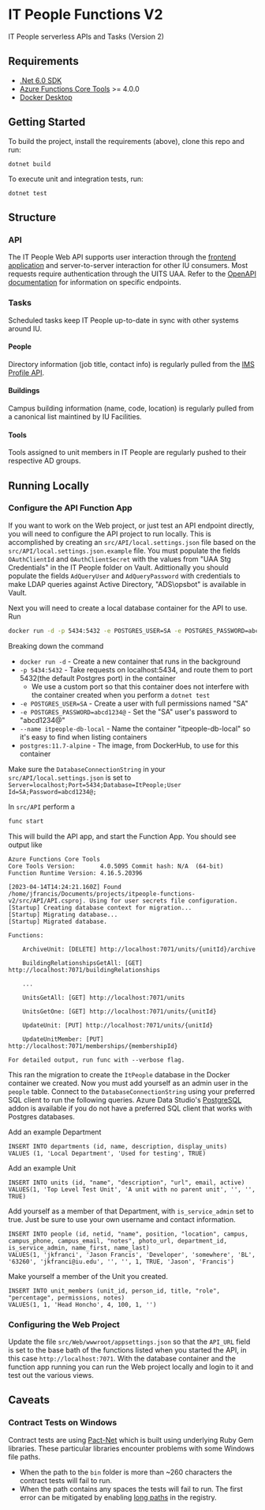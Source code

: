 # IT People Functions V2

IT People serverless APIs and Tasks (Version 2)

## Requirements

* [.Net 6.0 SDK](https://dotnet.microsoft.com/download/dotnet/3.1)
* [Azure Functions Core Tools](https://github.com/Azure/azure-functions-core-tools) >= 4.0.0
* [Docker Desktop](https://www.docker.com/products/docker-desktop)

## Getting Started

To build the project, install the requirements (above), clone this repo and run:

```
dotnet build
```

To execute unit and integration tests, run:

```
dotnet test
```

## Structure

### API

The IT People Web API supports user interaction through the [frontend application](https://github.com/indiana-university/itpeople-app) and server-to-server interaction for other IU consumers. Most requests require authentication through the UITS UAA. Refer to the [OpenAPI documentation](https://api.itpeople.iu.edu) for information on specific endpoints. 

### Tasks

Scheduled tasks keep IT People up-to-date in sync with other systems around IU.

#### People

Directory information (job title, contact info) is regularly pulled from the [IMS Profile API](https://prs.apps.iu.edu/docs/index.html).

#### Buildings

Campus building information (name, code, location) is regularly pulled from a canonical list maintined by IU Facilities.

#### Tools

Tools assigned to unit members in IT People are regularly pushed to their respective AD groups.

## Running Locally
### Configure the API Function App
If you want to work on the Web project, or just test an API endpoint directly, you will need to configure the API project to run locally.  This is accomplished by creating an `src/API/local.settings.json` file based on the `src/API/local.settings.json.example` file.  You must populate the fields `OAuthClientId` and `OAuthClientSecret` with the values from "UAA Stg Credentials" in the IT People folder on Vault.  Adittionally you should populate the fields `AdQueryUser` and `AdQueryPassword` with credentials to make LDAP queries against Active Directory, "ADS\opsbot" is available in Vault.

Next you will need to create a local database container for the API to use. Run
```bash
docker run -d -p 5434:5432 -e POSTGRES_USER=SA -e POSTGRES_PASSWORD=abcd1234@ --name itpeople-db-local postgres:11.7-alpine
```
Breaking down the command
* `docker run -d` - Create a new container that runs in the background
* `-p 5434:5432` - Take requests on localhost:5434, and route them to port 5432(the default Postgres port) in the container
	* We use a custom port so that this container does not interfere with the container created when you perform a `dotnet test`
* `-e POSTGRES_USER=SA` - Create a user with full permissions named "SA"
* `-e POSTGRES_PASSWORD=abcd1234@` - Set the "SA" user's password to "abcd1234@"
* `--name itpeople-db-local` - Name the container "itpeople-db-local" so it's easy to find when listing containers
* `postgres:11.7-alpine` - The image, from DockerHub, to use for this container

Make sure the `DatabaseConnectionString` in your `src/API/local.settings.json` is set to `Server=localhost;Port=5434;Database=ItPeople;User Id=SA;Password=abcd1234@;`

In `src/API` perform a
```bash
func start
```

This will build the API app, and start the Function App.  You should see output like
```
Azure Functions Core Tools
Core Tools Version:       4.0.5095 Commit hash: N/A  (64-bit)
Function Runtime Version: 4.16.5.20396

[2023-04-14T14:24:21.160Z] Found /home/jfrancis/Documents/projects/itpeople-functions-v2/src/API/API.csproj. Using for user secrets file configuration.
[Startup] Creating database context for migration...
[Startup] Migrating database...
[Startup] Migrated database.

Functions:

	ArchiveUnit: [DELETE] http://localhost:7071/units/{unitId}/archive

	BuildingRelationshipsGetAll: [GET] http://localhost:7071/buildingRelationships
	
	... 

	UnitsGetAll: [GET] http://localhost:7071/units

	UnitsGetOne: [GET] http://localhost:7071/units/{unitId}

	UpdateUnit: [PUT] http://localhost:7071/units/{unitId}

	UpdateUnitMember: [PUT] http://localhost:7071/memberships/{membershipId}

For detailed output, run func with --verbose flag.

```

This ran the migration to create the `ItPeople` database in the Docker container we created.  Now you must add yourself as an admin user in the `people` table.  Connect to the `DatabaseConnectionString` using your preferred SQL client to run the following queries. Azure Data Studio's [PostgreSQL](https://learn.microsoft.com/en-us/sql/azure-data-studio/quickstart-postgres?view=sql-server-ver16) addon is available if you do not have a preferred SQL client that works with Postgres databases.


Add an example Department
```pgsql
INSERT INTO departments (id, name, description, display_units)
VALUES (1, 'Local Department', 'Used for testing', TRUE)
```

Add an example Unit
```pgsql
INSERT INTO units (id, "name", "description", "url", email, active)
VALUES(1, 'Top Level Test Unit', 'A unit with no parent unit', '', '', TRUE)
```

Add yourself as a member of that Department, with `is_service_admin` set to true.  Just be sure to use your own username and contact information.
```pgsql
INSERT INTO people (id, netid, "name", position, "location", campus, campus_phone, campus_email, "notes", photo_url, department_id, is_service_admin, name_first, name_last)
VALUES(1, 'jkfranci', 'Jason Francis', 'Developer', 'somewhere', 'BL', '63260', 'jkfranci@iu.edu', '', '', 1, TRUE, 'Jason', 'Francis')
```

Make yourself a member of the Unit you created.
```pgsql
INSERT INTO unit_members (unit_id, person_id, title, "role", "percentage", permissions, notes)
VALUES(1, 1, 'Head Honcho', 4, 100, 1, '')
```

### Configuring the Web Project
Update the file `src/Web/wwwroot/appsettings.json` so that the `API_URL` field is set to the base bath of the functions listed when you started the API, in this case `http://localhost:7071`.  With the database container and the function app running you can run the Web project locally and login to it and test out the various views.

## Caveats
### Contract Tests on Windows
Contract tests are using [Pact-Net](https://github.com/pact-foundation/pact-net) which is built using underlying Ruby Gem libraries.  These particular libraries encounter problems with some Windows file paths.
* When the path to the `bin` folder is more than ~260 characters the contract tests will fail to run.
* When the path contains any spaces the tests will fail to run.
The first error can be mitigated by enabling [long paths](https://github.com/pact-foundation/pact-node/blob/master/README.md#enable-long-paths) in the registry.  